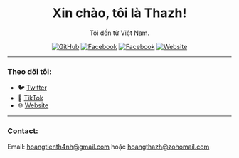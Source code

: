 <h1 align="center">Xin chào, tôi là Thazh!</h1>

<p align="center">
  Tôi đến từ Việt Nam.
</p>

<p align="center">
  <a href="https://github.com/KairomGithub" target="_blank"><img src="https://img.shields.io/github/followers/yourusername?label=Follow&style=social" alt="GitHub"></a>
  <a href="https://www.facebook.com/h0anggthanhh" target="_blank"><img src="https://img.shields.io/badge/Facebook-blue?style=flat&logo=facebook" alt="Facebook"></a>
  <a href="https://www.facebook.com/h0anggthanhh" target="_blank"><img src="https://img.shields.io/badge/Facebook-blue?style=flat&logo=facebook" alt="Facebook"></a>
  <a href="http://bambu.kesug.com" target="_blank"><img src="https://img.shields.io/badge/Website-green?style=flat&logo=google-chrome" alt="Website"></a>
</p>

---

### Theo dõi tôi:

- 🐦 [Twitter](https://twitter.com/hgthazh)
- 💼 [TikTok](https://www.tiktok.com/@hgthazh)
- 🌐 [Website](http://bambu.kesug.com)

---

### Contact:

Email: hoangtienth4nh@gmail.com
hoặc hoangthazh@zohomail.com
